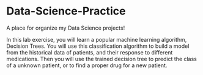 # Data-Science-Practice
A place for organize my Data Science projects! 


In this lab exercise, you will learn a popular machine learning algorithm, Decision Trees. 
You will use this classification algorithm to build a model from the historical data of patients, and their response to different medications. 
Then you will use the trained decision tree to predict the class of a unknown patient, or to find a proper drug for a new patient.
